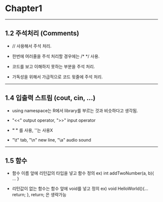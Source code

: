 # Chapter1 
----------

## 1.2 주석처리 (Comments) 

- // 사용해서 주석 처리.


- 한번에 여러줄을 주석 처리할 경우에는 /* */ 사용.


- 코드를 보고 이해하지 못하는 부분을 주석 처리.


- 가독성을 위해서 가급적으로 코드 윗줄에 주석 처리.

-----------------


## 1.4 입출력 스트림 (cout, cin, ...)

- using namespace는 R에서 library를 부르는 것과 비슷하다고 생각됨.


- "<<" output operator, ">>" input operator 


- **" "** 를 사용, ''는 사용X


- "\t" tab, "\n" new line, "\a" audio sound


-----------------

## 1.5 함수

- 함수 이름 앞에 리턴값의 타입을 넣고 함수 정의 ex) int addTwoNumber(a, b){ ... }


- 리턴값이 없는 함수는 함수 앞에 void를 넣고 정의 ex) void HelloWorld(){... return; }, return; 은 생략가능

